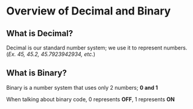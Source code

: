 # Overview of Decimal and Binary

## What is Decimal?
Decimal is our standard number system; we use it to represent numbers. (*Ex. 45, 45.2, 45.7923942934, etc.*)


## What is Binary?

Binary is a number system that uses only 2 numbers; **0 and 1**

When talking about binary code, 0 represents **OFF**, 1 represents **ON**

